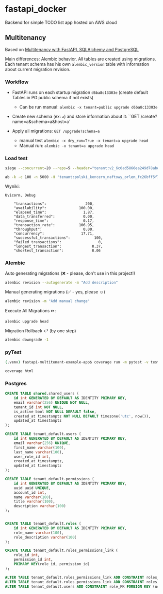 # fastapi_docker
Backend for simple TODO list app hosted on AWS cloud

## Multitenancy

Based on [Multitenancy with FastAPI, SQLAlchemy and PostgreSQL](https://mergeboard.com/blog/6-multitenancy-fastapi-sqlalchemy-postgresql/)

Main differences: Alembic behavior. All tables are created using migrations. Each tenant schema has his own `alembic_version` table with information about current migration revision.

### Workflow
 - FastAPI runs on each startup migration `d6ba8c13303e` (create default Tables in PG public schema if not exists)
   - Can be run manual: `alembic -x tenant=public upgrade d6ba8c13303e`

 - Create new schema (ex: `a`) and store information about it:  ``GET /create?name=a&schema=a&host=a`
 - Apply all migrations: `GET /upgrade?schema=a`
   - manual test `alembic -x dry_run=True -x tenant=a upgrade head`
   - Manual run: `alembic -x tenant=a upgrade head`

### Load test
```bash
siege --concurrent=20 --reps=5 --header="tenant:v2_6c0ad5866ea249d78abd861625eca82a" http://url.com/
```

```bash
ab -k -c 100 -n 5000 -H "tenant:polski_koncern_naftowy_orlen_fc26bff5f7b540d9b8d6bc68382e97a0" -H "Authorization:Bearer 24cd13a1bbf07d0cab6dcfd93ca9a1e04a339c880db21eeeeae108d6b0555cf5460ff0fa4818a41b5f125ec00e924b61c6d64f2de18c95114962120f581e7960" -v 1 https://api.url.pl/users/
```



Wyniki:

`Uvicorn, Debug`

```
	"transactions":			         200,
	"availability":			      100.00,
	"elapsed_time":			        1.87,
	"data_transferred":		        0.00,
	"response_time":		        0.17,
	"transaction_rate":		      106.95,
	"throughput":			        0.00,
	"concurrency":			       17.71,
	"successful_transactions":	         100,
	"failed_transactions":		           0,
	"longest_transaction":		        0.37,
	"shortest_transaction":		        0.06

```



### Alembic

Auto generating migrations (❌ - please, don't use in this project!)
```bash
alembic revision --autogenerate -m "Add description"
```

Manual generating migrations (✅ - yes, please ☺️)

```bash
alembic revision -m "Add manual change"
```


Execute All Migrations ⏩:

```bash
alembic upgrade head
```

Migration Rollback ↩️ (by one step) 
```bash
alembic downgrade -1
```

### pyTest
```bash
(.venv) fastapi-multitenant-example-app$ coverage run -m pytest -v tests && coverage report -m
```

```bash
coverage html
```

### Postgres

```sql
CREATE TABLE shared.shared_users (
    id int GENERATED BY DEFAULT AS IDENTITY PRIMARY KEY,
    email varchar(256) UNIQUE NOT NULL,  
    tenant_id int NOT NULL,
	is_active bool NOT NULL DEFAULT false,
    created_at timestamptz NOT NULL DEFAULT timezone('utc', now()),
    updated_at timestamptz
);
```



```sql
CREATE TABLE tenant_default.users (
    id int GENERATED BY DEFAULT AS IDENTITY PRIMARY KEY,
    email varchar(256) UNIQUE,  
    first_name varchar(100),
    last_name varchar(100),
    user_role_id int,
    created_at timestamptz,
    updated_at timestamptz
);

CREATE TABLE tenant_default.permissions (
    id int GENERATED BY DEFAULT AS IDENTITY PRIMARY KEY,
    uuid uuid UNIQUE,
    account_id int,
    name varchar(100),
    title varchar(100),
    description varchar(100)
);


CREATE TABLE tenant_default.roles (
    id int GENERATED BY DEFAULT AS IDENTITY PRIMARY KEY,
    role_name varchar(100),
    role_description varchar(100)
);

CREATE TABLE tenant_default.roles_permissions_link (
    role_id int,
    permission_id int,
    PRIMARY KEY(role_id, permission_id)
);

ALTER TABLE tenant_default.roles_permissions_link ADD CONSTRAINT roles_permissions_link_fk FOREIGN KEY (permission_id) REFERENCES tenant_default.permissions(id);
ALTER TABLE tenant_default.roles_permissions_link ADD CONSTRAINT roles_permissions_link_fk_1 FOREIGN KEY (role_id) REFERENCES tenant_default.roles(id);
ALTER TABLE tenant_default.users ADD CONSTRAINT role_FK FOREIGN KEY (user_role_id) REFERENCES tenant_default.roles(id);
```

